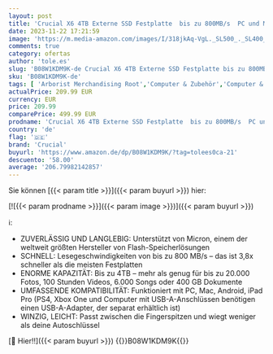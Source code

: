 ```yaml
---
layout: post
title: 'Crucial X6 4TB Externe SSD Festplatte  bis zu 800MB/s  PC und Mac  USB-C 3.2 Portable Solid State Drive - CT4000X6SSD9'
date: 2023-11-22 17:21:59
image: 'https://m.media-amazon.com/images/I/318jkAq-VgL._SL500_._SL400_.jpg'
comments: true
category: ofertas
author: 'tole.es'
slug: 'B08W1KDM9K-de Crucial X6 4TB Externe SSD Festplatte bis zu 800MB/s PC...'
sku: 'B08W1KDM9K-de'
tags: [ 'Arborist Merchandising Root','Computer & Zubehör','Computer & Zubehör: Produkte mit Umwelt-Label','Datenspeicher','Externe Datenspeicher','Externe SSD','PC','PC gaming components','Self Service','Special Features Stores','a4cbee59-f823-40fe-831a-7de64f655f6f_0','a4cbee59-f823-40fe-831a-7de64f655f6f_1301','a4cbee59-f823-40fe-831a-7de64f655f6f_6301','a4cbee59-f823-40fe-831a-7de64f655f6f_9701','crucial','🇩🇪', ]
actualPrice: 209.99 EUR
currency: EUR
price: 209.99
comparePrice: 499.99 EUR
prodname: 'Crucial X6 4TB Externe SSD Festplatte  bis zu 800MB/s  PC und Mac  USB-C 3.2 Portable Solid State Drive - CT4000X6SSD9'
country: 'de'
flag: '🇩🇪'
brand: 'Crucial'
buyurl: 'https://www.amazon.de/dp/B08W1KDM9K/?tag=tolees0ca-21'
descuento: '58.00'
average: '206.79982142857'
---
```


Sie können [{{< param title >}}]({{< param buyurl >}}) hier:

[![{{< param prodname >}}]({{< param image >}})]({{< param buyurl >}})

ℹ️:

- ZUVERLÄSSIG UND LANGLEBIG: Unterstützt von Micron, einem der weltweit größten Hersteller von Flash-Speicherlösungen
- SCHNELL: Lesegeschwindigkeiten von bis zu 800 MB/s – das ist 3,8x schneller als die meisten Festplatten
- ENORME KAPAZITÄT: Bis zu 4TB – mehr als genug für bis zu 20.000 Fotos, 100 Stunden Videos, 6.000 Songs oder 400 GB Dokumente
- UMFASSENDE KOMPATIBILITÄT: Funktioniert mit PC, Mac, Android, iPad Pro (PS4, Xbox One und Computer mit USB-A-Anschlüssen benötigen einen USB-A-Adapter, der separat erhältlich ist)
- WINZIG, LEICHT: Passt zwischen die Fingerspitzen und wiegt weniger als deine Autoschlüssel

[🛒 Hier!!]({{< param buyurl >}})
{{<world>}}B08W1KDM9K{{</world>}}
